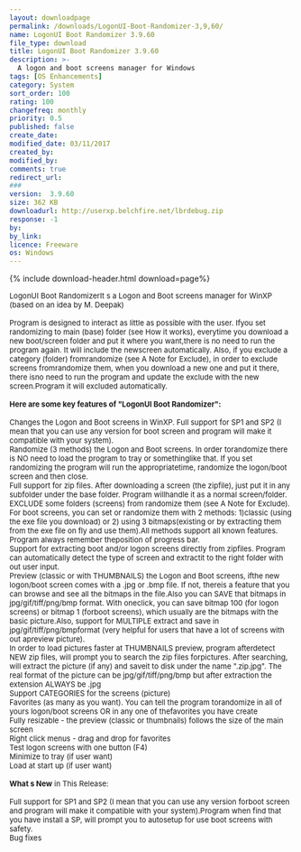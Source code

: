 ```yaml
---
layout: downloadpage
permalink: /downloads/LogonUI-Boot-Randomizer-3,9,60/
name: LogonUI Boot Randomizer 3.9.60
file_type: download
title: LogonUI Boot Randomizer 3.9.60
description: >-
  A logon and boot screens manager for Windows
tags: [OS Enhancements]
category: System
sort_order: 100
rating: 100
changefreq: monthly
priority: 0.5
published: false
create_date: 
modified_date: 03/11/2017
created_by: 
modified_by: 
comments: true
redirect_url: 
### 
version:  3.9.60
size: 362 KB
downloadurl: http://userxp.belchfire.net/lbrdebug.zip
response: -1
by: 
by_link: 
licence: Freeware
os: Windows
---
```


{% include download-header.html download=page%}

<p style="fix-download-text !important">
<p><font size="2"><p>LogonUI Boot RandomizerIt s a Logon and Boot screens manager for WinXP (based on an idea by M. Deepak)<br />
<br />
Program is designed to interact as little as possible with the user. Ifyou set randomizing to main (base) folder (see How it works), everytime you download a new boot/screen folder and put it where you want,there is no need to run the program again. It will include the newscreen automatically. Also, if you exclude a category (folder) fromrandomize (see A Note for Exclude), in order to exclude screens fromrandomize them, when you download a new one and put it there, there isno need to run the program and update the exclude with the new screen.Program it will excluded automatically.<br />
<br />
<span><strong>Here are some key features of "LogonUI Boot Randomizer":</strong></span><br />
<br />
Changes the Logon and Boot screens in WinXP. Full support for SP1 and SP2 (I mean that you can use any version for boot screen and program will make it compatible with your system).<br />
Randomize (3 methods) the Logon and Boot screens. In order torandomize there is NO need to load the program to tray or somethinglike that. If you set randomizing the program will run the appropriatetime, randomize the logon/boot screen and then close. <br />
Full support for zip files. After downloading a screen (the zipfile), just put it in any subfolder under the base folder. Program willhandle it as a normal screen/folder.<br />
EXCLUDE some folders (screens) from randomize them (see A Note for Exclude).<br />
For boot screens, you can set or randomize them with 2 methods: 1)classic (using the exe file you download) or 2) using 3 bitmaps(existing or by extracting them from the exe file on fly and use them).All methods support all known features. Program always remember theposition of progress bar.<br />
Support for extracting boot and/or logon screens directly from zipfiles. Program can automatically detect the type of screen and extractit to the right folder with out user input.<br />
Preview (classic or with THUMBNAILS) the Logon and Boot screens, ifthe new logon/boot screen comes with a .jpg or .bmp file. If not, thereis a feature that you can browse and see all the bitmaps in the file.Also you can SAVE that bitmaps in jpg/gif/tiff/png/bmp format. With oneclick, you can save bitmap 100 (for logon screens) or bitmap 1 (forboot screens), which usually are the bitmaps with the basic picture.Also, support for MULTIPLE extract and save in jpg/gif/tiff/png/bmpformat (very helpful for users that have a lot of screens with out apreview picture).<br />
In order to load pictures faster at THUMBNAILS preview, program afterdetect NEW zip files, will prompt you to search the zip files forpictures. After searching, will extract the picture (if any) and saveit to disk under the name "<name file="" zip="" of=""></name>.zip.jpg". The real format of the picture can be jpg/gif/tiff/png/bmp but after extraction the extension ALWAYS be .jpg<br />
Support CATEGORIES for the screens (picture)<br />
Favorites (as many as you want). You can tell the program torandomize in all of yours logon/boot screens OR in any one of thefavorites you have create<br />
Fully resizable - the preview (classic or thumbnails) follows the size of the main screen<br />
Right click menus - drag and drop for favorites<br />
Test logon screens with one button (F4)<br />
Minimize to tray (if user want)<br />
Load at start up (if user want)<br />
<br />
<strong>What s New</strong> in This Release:<br />
<br />
Full support for SP1 and SP2 (I mean that you can use any version forboot screen and program will make it compatible with your system).Program when find that you have install a SP, will prompt you to autosetup for use boot screens with safety.<br />
Bug fixes</p></p></p>
